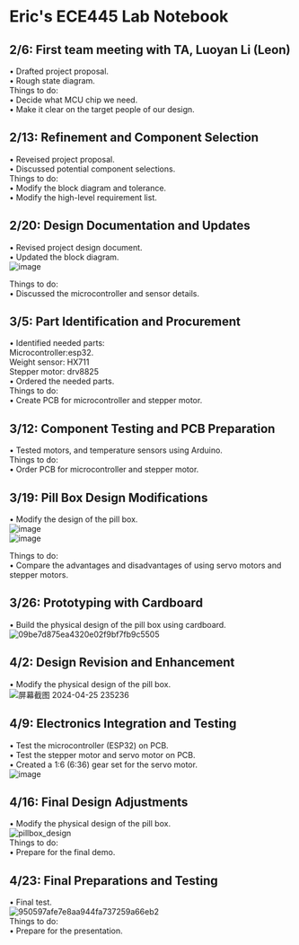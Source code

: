 # Eric's ECE445 Lab Notebook

## 2/6: First team meeting with TA, Luoyan Li (Leon)
  •  Drafted project proposal. <br>
  •  Rough state diagram. <br>
  Things to do: <br>
  •  Decide what MCU chip we need. <br>
  •  Make it clear on the target people of our design. <br>
  
## 2/13: Refinement and Component Selection
  • Reveised project proposal. <br>
  • Discussed potential component selections.<br>
  Things to do: <br>
  • Modify the block diagram and tolerance. <br> 
  • Modify the high-level requirement list. <br>

## 2/20: Design Documentation and Updates
  • Revised project design document. <br>
  • Updated the block diagram. <br>
  ![image](https://github.com/JinpengLiu12/ECE445-SP2024/assets/112193813/7285fe25-3fe7-4f44-9bc5-544896e4641e) <br>

  Things to do: <br>
  • Discussed the microcontroller and sensor details. <br>
  
## 3/5: Part Identification and Procurement
  • Identified needed parts: <br>
    Microcontroller:esp32. <br>
    Weight sensor: HX711 <br>
    Stepper motor: drv8825 <br>
  • Ordered the needed parts. <br>
  Things to do: <br>
  • Create PCB for microcontroller and stepper motor. <br>
  
## 3/12:  Component Testing and PCB Preparation
  • Tested motors, and temperature sensors using Arduino. <br>
  Things to do: <br>
  • Order PCB for microcontroller and stepper motor. <br>
  
## 3/19: Pill Box Design Modifications
  • Modify the design of the pill box. <br>
  ![image](https://github.com/JinpengLiu12/ECE445-SP2024/assets/112193813/09f0383c-0c2a-465c-bd16-5e72664ba8cd) <br>
  ![image](https://github.com/JinpengLiu12/ECE445-SP2024/assets/112193813/9bbb2219-3710-42d6-8d79-989a87ca8da3) <br>

  Things to do: <br>
  • Compare the advantages and disadvantages of using servo motors and stepper motors. <br>
  
## 3/26:  Prototyping with Cardboard
  • Build the physical design of the pill box using cardboard. <br>
  ![09be7d875ea4320e02f9bf7fb9c5505](https://github.com/JinpengLiu12/ECE445-SP2024/assets/112193813/1b174a2f-4248-47ee-abf8-ab79a2b50675) <br>



## 4/2: Design Revision and Enhancement
  • Modify the physical design of the pill box. <br>
![屏幕截图 2024-04-25 235236](https://github.com/JinpengLiu12/ECE445-SP2024/assets/112193813/0a68797d-532a-4393-b9cc-3df1ea0fe963) <br>

## 4/9: Electronics Integration and Testing
 • Test the microcontroller (ESP32) on PCB. <br>
 • Test the stepper motor and servo motor on PCB. <br>
 • Created a 1:6 (6:36) gear set for the servo motor. <br>
 ![image](https://github.com/JinpengLiu12/ECE445-SP2024/assets/112193813/cbb6851f-ba1d-48e2-853f-4f6378d9d389)

## 4/16:  Final Design Adjustments
 
  • Modify the physical design of the pill box. <br>
![pillbox_design](https://github.com/JinpengLiu12/ECE445-SP2024/assets/112193813/dff1066c-24ae-4103-912a-a326aece2495) <br>
Things to do: <br>
  • Prepare for the final demo. <br>

## 4/23: Final Preparations and Testing
  • Final test. <br>
![950597afe7e8aa944fa737259a66eb2](https://github.com/JinpengLiu12/ECE445-SP2024/assets/112193813/2642b48c-fdcf-4ef5-8be5-2fc9374f6c7c) <br>
Things to do: <br>
  • Prepare for the presentation. <br>

